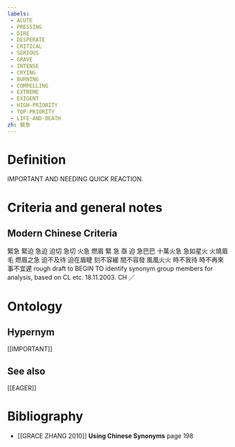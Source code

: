 ```yaml
---
labels: 
 - ACUTE
 - PRESSING
 - DIRE
 - DESPERATE
 - CRITICAL
 - SERIOUS
 - GRAVE
 - INTENSE
 - CRYING
 - BURNING
 - COMPELLING
 - EXTREME
 - EXIGENT
 - HIGH-PRIORITY
 - TOP-PRIORITY
 - LIFE-AND-DEATH
zh: 緊急
---
```


# Definition
IMPORTANT AND NEEDING QUICK REACTION.
# Criteria and general notes
## Modern Chinese Criteria
緊急
緊迫
急迫
迫切
急切
火急
燃眉
緊
急
亟
迫
急巴巴
十萬火急
急如星火
火燒眉毛
燃眉之急
迫不及待
迫在眉睫
刻不容緩
間不容發
風風火火
時不我待
時不再來
事不宜遲
rough draft to BEGIN TO identify synonym group members for analysis, based on CL etc. 18.11.2003. CH ／
# Ontology

## Hypernym
[[IMPORTANT]]
## See also
[[EAGER]]
# Bibliography
- [[GRACE ZHANG 2010]]
**Using Chinese Synonyms** page 198
